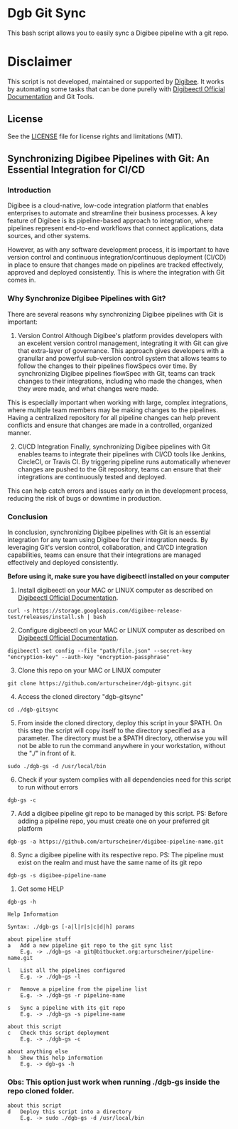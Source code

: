 # Dgb Git Sync

This bash script allows you to easily sync a Digibee pipeline with a git repo.

# Disclaimer

This script is not developed, maintained or supported by [Digibee](https://www.digibee.com). It works by automating some tasks that can be done purelly with [Digibeectl Official Documentation](https://intercom.help/godigibee/en/articles/5214735-digibeectl-use-guide) and Git Tools.

## License

See the [LICENSE](LICENSE.md) file for license rights and limitations (MIT).

## Synchronizing Digibee Pipelines with Git: An Essential Integration for CI/CD

### Introduction

Digibee is a cloud-native, low-code integration platform that enables enterprises to automate and streamline their business processes. A key feature of Digibee is its pipeline-based approach to integration, where pipelines represent end-to-end workflows that connect applications, data sources, and other systems.

However, as with any software development process, it is important to have version control and continuous integration/continuous deployment (CI/CD) in place to ensure that changes made on pipelines are tracked effectively, approved and deployed consistently. This is where the integration with Git comes in.

### Why Synchronize Digibee Pipelines with Git?

There are several reasons why synchronizing Digibee pipelines with Git is important:

1. Version Control
Although Digibee's platform provides developers with an excelent version control management, integrating it with Git can give that extra-layer of governance. This approach gives developers with a granullar and powerful sub-version control system that allows teams to follow the changes to their pipelines flowSpecs over time. By synchronizing Digibee pipelines flowSpec with Git, teams can track changes to their integrations, including who made the changes, when they were made, and what changes were made.

This is especially important when working with large, complex integrations, where multiple team members may be making changes to the pipelines. Having a centralized repository for all pipeline changes can help prevent conflicts and ensure that changes are made in a controlled, organized manner.

2. CI/CD Integration
Finally, synchronizing Digibee pipelines with Git enables teams to integrate their pipelines with CI/CD tools like Jenkins, CircleCI, or Travis CI. By triggering pipeline runs automatically whenever changes are pushed to the Git repository, teams can ensure that their integrations are continuously tested and deployed.

This can help catch errors and issues early on in the development process, reducing the risk of bugs or downtime in production.

### Conclusion

In conclusion, synchronizing Digibee pipelines with Git is an essential integration for any team using Digibee for their integration needs. By leveraging Git's version control, collaboration, and CI/CD integration capabilities, teams can ensure that their integrations are managed effectively and deployed consistently.

**Before using it, make sure you have digibeectl installed on your computer**

1) Install digibeectl on your MAC or LINUX computer as described on [Digibeectl Official Documentation](https://intercom.help/godigibee/en/articles/5214735-digibeectl-use-guide).
```
curl -s https://storage.googleapis.com/digibee-release-test/releases/install.sh | bash
```
2) Configure digibeectl on your MAC or LINUX computer as described on [Digibeectl Official Documentation](https://intercom.help/godigibee/en/articles/5214735-digibeectl-use-guide).
```
digibeectl set config --file "path/file.json" --secret-key "encryption-key" --auth-key "encryption-passphrase"
```
3) Clone this repo on your MAC or LINUX computer
```
git clone https://github.com/arturscheiner/dgb-gitsync.git
```
4) Access the cloned directory "dgb-gitsync"
```
cd ./dgb-gitsync
```
5) From inside the cloned directory, deploy this script in your $PATH. On this step the script will copy itself to the directory specified as a parameter. The directory must be a $PATH directory, otherwise you will not be able to run the command anywhere in your workstation, without the "./" in front of it.
```
sudo ./dgb-gs -d /usr/local/bin
```
6) Check if your system complies with all dependencies need for this script to run without errors
```
dgb-gs -c
```
7) Add a digibee pipeline git repo to be managed by this script. PS: Before adding a pipeline repo, you must create one on your preferred git platform
```
dgb-gs -a https://github.com/arturscheiner/digibee-pipeline-name.git
```
8) Sync a digibee pipeline with its respective repo. PS: The pipeline must exist on the realm and must have the same name of its git repo 
```
dgb-gs -s digibee-pipeline-name
```
1)  Get some HELP
```
dgb-gs -h
```
```
Help Information

Syntax: ./dgb-gs [-a|l|r|s|c|d|h] params

about pipeline stuff
a	Add a new pipeline git repo to the git sync list
	E.g. -> ./dgb-gs -a git@bitbucket.org:arturscheiner/pipeline-name.git

l	List all the pipelines configured
	E.g. -> ./dgb-gs -l

r	Remove a pipeline from the pipeline list
	E.g. -> ./dgb-gs -r pipeline-name

s	Sync a pipeline with its git repo
	E.g. -> ./dgb-gs -s pipeline-name

about this script
c	Check this script deployment
	E.g. -> ./dgb-gs -c

about anything else
h	Show this help information
	E.g. -> dgb-gs -h
```

### Obs: This option just work when running ./dgb-gs inside the repo cloned folder.

```
about this script
d	Deploy this script into a directory
	E.g. -> sudo ./dgb-gs -d /usr/local/bin
```